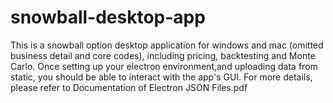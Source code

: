 # snowball-desktop-app
This is a snowball option desktop application for windows and mac (omitted business detail and core codes), including pricing, backtesting and Monte Carlo. Once setting up your electron environment,and uploading data from static, you should be able to interact with the app's GUI.
For more details, please refer to Documentation of Electron JSON Files.pdf

